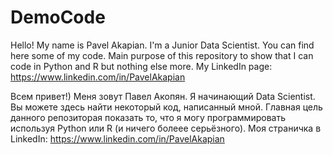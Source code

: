 # DemoCode
Hello! My name is Pavel Akapian. I'm a Junior Data Scientist. You can find here some of my code. Main purpose of this repository to show that I can code in Python and R but nothing else more.
My LinkedIn page: https://www.linkedin.com/in/PavelAkapian

Всем привет!) Меня зовут Павел Акопян. Я начинающий Data Scientist. Вы можете здесь найти некоторый код, написанный мной. Главная цель данного репозиторая показать то, что я могу программировать используя Python или R (и ничего болеее серьёзного).
Моя страничка в LinkedIn: https://www.linkedin.com/in/PavelAkapian
